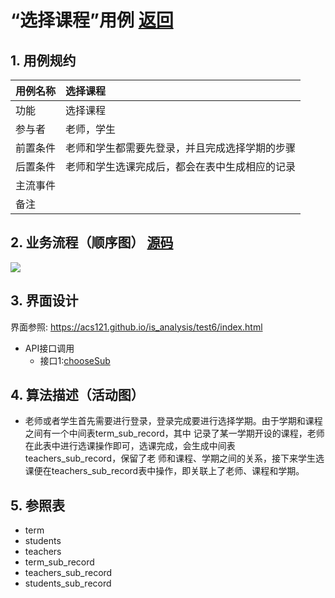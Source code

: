 # “选择课程”用例 [返回](./README.md)
## 1. 用例规约
|用例名称|选择课程|
|-------|:-------------|
|功能|选择课程|
|参与者|老师，学生|
|前置条件|老师和学生都需要先登录，并且完成选择学期的步骤|
|后置条件| 老师和学生选课完成后，都会在表中生成相应的记录|
|主流事件| |
|备注| |

## 2. 业务流程（顺序图） [源码](./src/chooseSub.puml)
![](./images/chooseSub.png) 

## 3. 界面设计
界面参照: https://acs121.github.io/is_analysis/test6/index.html
* API接口调用
  * 接口1:[chooseSub](../接口/chooseSub.md)

## 4. 算法描述（活动图）
* 老师或者学生首先需要进行登录，登录完成要进行选择学期。由于学期和课程之间有一个中间表term_sub_record，其中
记录了某一学期开设的课程，老师在此表中进行选课操作即可，选课完成，会生成中间表teachers_sub_record，保留了老
师和课程、学期之间的关系，接下来学生选课便在teachers_sub_record表中操作，即关联上了老师、课程和学期。
## 5. 参照表

- term
- students
- teachers
- term_sub_record
- teachers_sub_record
- students_sub_record

